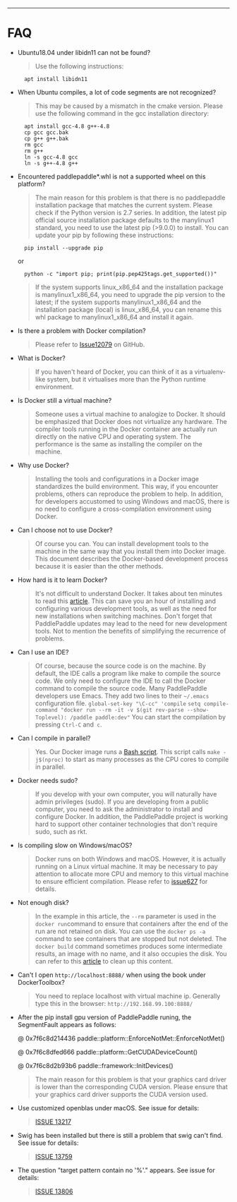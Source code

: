***
<a name="FAQ_en"></a>

# **FAQ**

- Ubuntu18.04 under libidn11 can not be found?

    > Use the following instructions:

        apt install libidn11

- When Ubuntu compiles, a lot of code segments are not recognized?

    > This may be caused by a mismatch in the cmake version. Please use the following command in the gcc installation directory:

        apt install gcc-4.8 g++-4.8
        cp gcc gcc.bak
        cp g++ g++.bak
        rm gcc
        rm g++
        ln -s gcc-4.8 gcc
        ln -s g++-4.8 g++




- Encountered paddlepaddle*.whl is not a supported wheel on this platform?

    > The main reason for this problem is that there is no paddlepaddle installation package that matches the current system. Please check if the Python version is 2.7 series. In addition, the latest pip official source installation package defaults to the manylinux1 standard, you need to use the latest pip (>9.0.0) to install. You can update your pip by following these instructions:

        pip install --upgrade pip
    or

        python -c "import pip; print(pip.pep425tags.get_supported())"

    > If the system supports linux_x86_64 and the installation package is manylinux1_x86_64, you need to upgrade the pip version to the latest; if the system supports manylinux1_x86_64 and the installation package (local) is linux_x86_64, you can rename this whl package to manylinux1_x86_64 and install it again.

- Is there a problem with Docker compilation?

    > Please refer to [Issue12079](https://github.com/PaddlePaddle/Paddle/issues/12079) on GitHub.

- What is Docker?

    > If you haven't heard of Docker, you can think of it as a virtualenv-like system, but it virtualises more than the Python runtime environment.

- Is Docker still a virtual machine?

    > Someone uses a virtual machine to analogize to Docker. It should be emphasized that Docker does not virtualize any hardware. The compiler tools running in the Docker container are actually run directly on the native CPU and operating system. The performance is the same as installing the compiler on the machine.

- Why use Docker?

    > Installing the tools and configurations in a Docker image standardizes the build environment. This way, if you encounter problems, others can reproduce the problem to help. In addition, for developers accustomed to using Windows and macOS, there is no need to configure a cross-compilation environment using Docker.

- Can I choose not to use Docker?

    > Of course you can. You can install development tools to the machine in the same way that you install them into Docker image. This document describes the Docker-based development process because it is easier than the other methods.

- How hard is it to learn Docker?

    > It's not difficult to understand Docker. It takes about ten minutes to read this [article](https://zhuanlan.zhihu.com/p/19902938).
    This can save you an hour of installing and configuring various development tools, as well as the need for new installations when switching machines. Don't forget that PaddlePaddle updates may lead to the need for new development tools. Not to mention the benefits of simplifying the recurrence of problems.

- Can I use an IDE?

    > Of course, because the source code is on the machine. By default, the IDE calls a program like make to compile the source code. We only need to configure the IDE to call the Docker command to compile the source code.
    Many PaddlePaddle developers use Emacs. They add two lines to their `~/.emacs` configuration file.
    `global-set-key "\C-cc" 'compile`
    `setq compile-command "docker run --rm -it -v $(git rev-parse --show- Toplevel): /paddle paddle:dev"`
    You can start the compilation by pressing `Ctrl-C` and` c`.

- Can I compile in parallel?

    > Yes. Our Docker image runs a [Bash script](https://github.com/PaddlePaddle/Paddle/blob/develop/paddle/scripts/paddle_build.sh). This script calls `make -j$(nproc)` to start as many processes as the CPU cores to compile in parallel.

- Docker needs sudo?

    > If you develop with your own computer, you will naturally have admin privileges (sudo). If you are developing from a public computer, you need to ask the administrator to install and configure Docker. In addition, the PaddlePaddle project is working hard to support other container technologies that don't require sudo, such as rkt.

- Is compiling slow on Windows/macOS?

    > Docker runs on both Windows and macOS. However, it is actually running on a Linux virtual machine. It may be necessary to pay attention to allocate more CPU and memory to this virtual machine to ensure efficient compilation. Please refer to [issue627](https://github.com/PaddlePaddle/Paddle/issues/627) for details.

- Not enough disk?

    > In the example in this article, the `--rm` parameter is used in the `docker run`command to ensure that containers after the end of the run are not retained on disk. You can use the `docker ps -a` command to see containers that are stopped but not deleted. The `docker build` command sometimes produces some intermediate results, an image with no name, and it also occupies the disk. You can refer to this [article](https://zaiste.net/removing_docker_containers/) to clean up this content.

- Can't I open `http://localhost:8888/` when using the book under DockerToolbox?

    > You need to replace localhost with virtual machine ip. Generally type this in the browser: `http://192.168.99.100:8888/`

- After the pip install gpu version of PaddlePaddle runing, the SegmentFault appears as follows:

    @ 0x7f6c8d214436 paddle::platform::EnforceNotMet::EnforceNotMet()

    @ 0x7f6c8dfed666 paddle::platform::GetCUDADeviceCount()

    @ 0x7f6c8d2b93b6 paddle::framework::InitDevices()

    > The main reason for this problem is that your graphics card driver is lower than the corresponding CUDA version. Please ensure that your graphics card driver supports the CUDA version used.

- Use customized openblas under macOS. See issue for details:

    >[ISSUE 13217](https://github.com/PaddlePaddle/Paddle/issues/13721)

- Swig has been installed but there is still a problem that swig can't find. See issue for details:

    >[ISSUE 13759](https://github.com/PaddlePaddle/Paddle/issues/13759)

- The question "target pattern contain no '%'." appears. See issue for details:

    >[ISSUE 13806](https://github.com/PaddlePaddle/Paddle/issues/13806)
